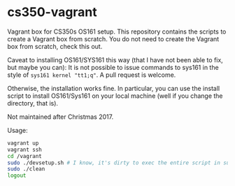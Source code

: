 # cs350-vagrant
Vagrant box for CS350s OS161 setup.
This repository contains the scripts to create a Vagrant box from scratch.
You do not need to create the Vagrant box from scratch, check this out.

Caveat to installing OS161/SYS161 this way (that I have not been able to fix, but maybe you can):
It is not possible to issue commands to sys161 in the style of `sys161 kernel "tt1;q"`. A pull request is welcome.

Otherwise, the installation works fine. In particular, you can use the install script to install OS161/Sys161 on your local machine (well if you change the directory, that is). 

Not maintained after Christmas 2017.

Usage:
```sh
vagrant up
vagrant ssh
cd /vagrant
sudo ./devsetup.sh # I know, it's dirty to exec the entire script in sudo.
sudo ./clean
logout
```
